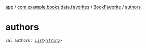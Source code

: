 [app](../../index.md) / [com.example.books.data.favorites](../index.md) / [BookFavorite](index.md) / [authors](./authors.md)

# authors

`val authors: `[`List`](https://kotlinlang.org/api/latest/jvm/stdlib/kotlin.collections/-list/index.html)`<`[`String`](https://kotlinlang.org/api/latest/jvm/stdlib/kotlin/-string/index.html)`>`